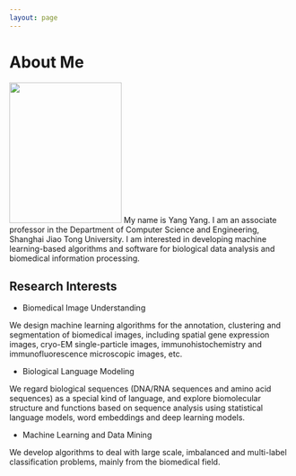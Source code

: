 ```yaml
---
layout: page
---
```


# About Me

<img src="/images/yangyang_vegas.jpg" class="floatpic" width="200" height="250">
My name is Yang Yang.  I am an associate professor in the Department of Computer Science and Engineering, Shanghai Jiao Tong University.
I am interested in developing machine learning-based algorithms and software for biological data analysis and biomedical information processing. 

## Research Interests

- Biomedical Image Understanding

We design machine learning algorithms for the annotation, clustering and segmentation of biomedical images, including spatial gene expression images, cryo-EM single-particle images, immunohistochemistry and immunofluorescence microscopic images, etc.  


- Biological Language Modeling

We regard biological sequences (DNA/RNA sequences and amino acid sequences) as a special kind of language, and explore biomolecular structure and functions based on sequence analysis using statistical language models, word embeddings and deep learning models.   


- Machine Learning and Data Mining

We develop algorithms to deal with large scale, imbalanced and multi-label classification problems, mainly from the biomedical field.
